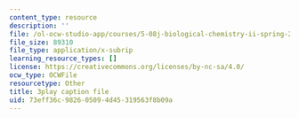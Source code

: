```yaml
---
content_type: resource
description: ''
file: /ol-ocw-studio-app/courses/5-08j-biological-chemistry-ii-spring-2016/73eff36c982605094d45319563f8b09a_kx9OzsCL4I.srt
file_size: 89310
file_type: application/x-subrip
learning_resource_types: []
license: https://creativecommons.org/licenses/by-nc-sa/4.0/
ocw_type: OCWFile
resourcetype: Other
title: 3play caption file
uid: 73eff36c-9826-0509-4d45-319563f8b09a
---
```


